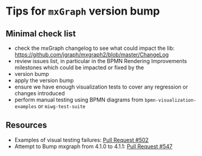 # Tips for `mxGraph` version bump

## Minimal check list

- check the mxGraph changelog to see what could impact the lib: https://github.com/jgraph/mxgraph2/blob/master/ChangeLog
- review issues list, in particular in the BPMN Rendering Improvements milestones which could be impacted or fixed by the
- version bump
- apply the version bump
- ensure we have enough visualization tests to cover any regression or changes introduced
- perform manual testing using BPMN diagrams from `bpmn-visualization-examples` or `miwg-test-suite`


## Resources

- Examples of visual testing failures: [Pull Request #502](https://github.com/process-analytics/bpmn-visualization-js/pull/502)
- Attempt to Bump mxgraph from 4.1.0 to 4.1.1: [Pull Request #547](https://github.com/process-analytics/bpmn-visualization-js/pull/547#issuecomment-678959718)





